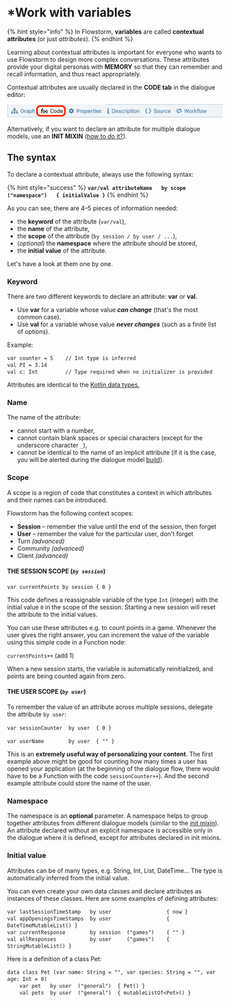 # \*Work with variables

{% hint style="info" %}
In Flowstorm, **variables** are called **contextual attributes** (or just _attributes_).
{% endhint %}

Learning about contextual attributes is important for everyone who wants to use Flowstorm to design more complex conversations. These attributes provide your digital personas with **MEMORY** so that they can remember and recall information, and thus react appropriately.

Contextual attributes are usually declared in the **CODE tab** in the dialogue editor:

![](<../../../.gitbook/assets/image (83).png>)

Alternatively, if you want to declare an attribute for multiple dialogue models, use an **INIT MIXIN** ([how to do it?](../define-more-properties.md)).

## The syntax

To declare a contextual attribute, always use the following syntax:

{% hint style="success" %}
**`var/val attributeName   by scope   ("namespace")   { initialValue }`**
{% endhint %}

As you can see, there are 4–5 pieces of information needed:

* the **keyword** of the attribute (`var/val`),
* the **name** of the attribute,
* the **scope** of the attribute (`by session / by user / ...`),
* (_optional_) the **namespace** where the attribute should be stored,
* the **initial value** of the attribute.

Let's have a look at them one by one.

### Keyword

There are two different keywords to declare an attribute: **var** or **val**.

* Use **var** for a variable whose value _**can change**_ (that's the most common case).
* Use **val** for a variable whose value _**never changes**_ (such as a finite list of options).

Example:&#x20;

```
var counter = 5    // Int type is inferred
val PI = 3.14
val c: Int         // Type required when no initializer is provided
```

Attributes are identical to the [Kotlin data types.](https://www.javatpoint.com/kotlin-data-type)

### Name

The name of the attribute:

* cannot start with a number,
* cannot contain blank spaces or special characters (except for the underscore character `_`),
* cannot be identical to the name of an implicit attribute (if it is the case, you will be alerted during the dialogue model [build](../../build-and-test.md)).

### Scope

A scope is a region of code that constitutes a context in which attributes and their names can be introduced.&#x20;

Flowstorm has the following context scopes:

* **Session** – remember the value until the end of the session, then forget
* **User** – remember the value for the particular user, don't forget
* Turn _(advanced)_
* Community _(advanced)_
* Client _(advanced)_

#### THE SESSION SCOPE (_`by session`_)

`var currentPoints by session { 0 }`&#x20;

This code defines a reassignable variable of the type `Int` (integer) with the initial value `0` in the scope of the session. Starting a new session will reset the attribute to the initial values.

You can use these attributes e.g. to count points in a game. Whenever the user gives the right answer, you can increment the value of the variable using this simple code in a Function node:

`currentPoints++` (add 1)

When a new session starts, the variable is automatically reinitialized, and points are being counted again from zero.&#x20;

#### THE USER SCOPE (_`by user`_)

To remember the value of an attribute across multiple sessions, delegate the attribute `by user`:

`var sessionCounter  by user  { 0 }`&#x20;

`var userName        by user  { "" }`

This is an **extremely useful way of personalizing your content**. The first example above might be good for counting how many times a user has opened your application (at the beginning of the dialogue flow, there would have to be a Function with the code `sessionCounter++`). And the second example attribute could store the name of the user.

### Namespace

The namespace is an **optional** parameter. A namespace helps to group together attributes from different dialogue models (similar to the [init mixin](../define-more-properties.md)). An attribute declared without an explicit namespace is accessible only in the dialogue where it is defined, except for attributes declared in init mixins.

### Initial value

Attributes can be of many types, e.g. String, Int, List, DateTime... The type is automatically inferred from the initial value.

You can even create your own data classes and declare attributes as instances of these classes. Here are some examples of defining attributes:&#x20;

```
var lastSessionTimeStamp   by user                  { now }
val appOpeningsTimeStamps  by user                  { DateTimeMutableList() }
var currentResponse        by session  ("games")    { "" }
val allResponses           by user     ("games")    { StringMutableList() }
```

Here is a definition of a class Pet:

```
data class Pet (var name: String = "", var species: String = "", var age: Int = 0)
    var pet   by user  ("general")  { Pet() }
    val pets  by user  ("general")  { mutableListOf<Pet>() }
```
